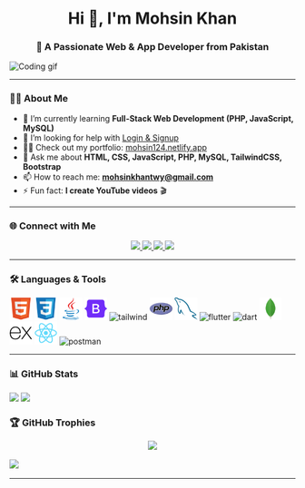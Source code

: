 <h1 align="center">Hi 👋, I'm Mohsin Khan</h1>
<h3 align="center">🚀 A Passionate Web & App Developer from Pakistan</h3>

<p align="start">
  <img src="https://media.giphy.com/media/qgQUggAC3Pfv687qPC/giphy.gif" width="200" alt="Coding gif"/>
</p>

---

### 👨‍💻 About Me  
- 🌱 I’m currently learning **Full-Stack Web Development (PHP, JavaScript, MySQL)**  
- 🤝 I’m looking for help with [Login & Signup](https://github.com/Mohsinkhan124/login-singup)  
- 👨‍💻 Check out my portfolio: [mohsin124.netlify.app](https://mohsin124.netlify.app/)  
- 💬 Ask me about **HTML, CSS, JavaScript, PHP, MySQL, TailwindCSS, Bootstrap**  
- 📫 How to reach me: **mohsinkhantwy@gmail.com**  
- ⚡ Fun fact: **I create YouTube videos** 🎬  

---

### 🌐 Connect with Me  
<p align="center">
  <a href="https://linkedin.com/in/mohsin-khan-31a508342" target="_blank">
    <img src="https://img.shields.io/badge/LinkedIn-0077B5?style=for-the-badge&logo=linkedin&logoColor=white"/>
  </a>
  <a href="https://web.facebook.com/profile.php?id=100085469515487" target="_blank">
    <img src="https://img.shields.io/badge/Facebook-1877F2?style=for-the-badge&logo=facebook&logoColor=white"/>
  </a>
  <a href="https://www.youtube.com/@ffmohsingaming" target="_blank">
    <img src="https://img.shields.io/badge/YouTube-FF0000?style=for-the-badge&logo=youtube&logoColor=white"/>
  </a>
  <a href="https://discord.com/users/mohsin_124_34742" target="_blank">
    <img src="https://img.shields.io/badge/Discord-5865F2?style=for-the-badge&logo=discord&logoColor=white"/>
  </a>
</p>

---

### 🛠 Languages & Tools

<p align="start">
  <img src="https://raw.githubusercontent.com/devicons/devicon/master/icons/html5/html5-original.svg" alt="html" width="40"/>
  <img src="https://raw.githubusercontent.com/devicons/devicon/master/icons/css3/css3-original.svg" alt="css" width="40"/>
  <img src="https://raw.githubusercontent.com/devicons/devicon/master/icons/java/java-original.svg" alt="java" width="40"/>
  <img src="https://raw.githubusercontent.com/devicons/devicon/master/icons/bootstrap/bootstrap-plain.svg" alt="bootstrap" width="40"/>
  <img src="https://www.vectorlogo.zone/logos/tailwindcss/tailwindcss-icon.svg" alt="tailwind" width="40"/>
  <img src="https://raw.githubusercontent.com/devicons/devicon/master/icons/php/php-original.svg" alt="php" width="40"/>
  <img src="https://raw.githubusercontent.com/devicons/devicon/master/icons/mysql/mysql-original.svg" alt="mysqli" width="40"/>
  <img src="https://www.vectorlogo.zone/logos/flutterio/flutterio-icon.svg" alt="flutter" width="40"/>
  <img src="https://www.vectorlogo.zone/logos/dartlang/dartlang-icon.svg" alt="dart" width="40"/>
  <img src="https://raw.githubusercontent.com/devicons/devicon/master/icons/mongodb/mongodb-original.svg" alt="mongodb" width="40"/>
  <img src="https://raw.githubusercontent.com/devicons/devicon/master/icons/express/express-original.svg" alt="expressjs" width="40"/>
  <img src="https://raw.githubusercontent.com/devicons/devicon/master/icons/react/react-original.svg" alt="react" width="40"/>
  <img src="https://www.vectorlogo.zone/logos/getpostman/getpostman-icon.svg" alt="postman" width="40"/>
</p>


---

### 📊 GitHub Stats  
<p align="start">
  <img src="https://github-readme-stats.vercel.app/api?username=mohsinkhan124&show_icons=true&theme=tokyonight" height="160"/>
  <img src="https://github-readme-stats.vercel.app/api/top-langs/?username=mohsinkhan124&layout=compact&theme=tokyonight" height="160"/>
</p>

### 🏆 GitHub Trophies  
<p align="center">
  <img src="https://github-profile-trophy.vercel.app/?username=mohsinkhan124&theme=onedark&no-frame=true&margin-w=15" />
</p>

<p align="start">
  <img src="https://github-readme-streak-stats.herokuapp.com/?user=mohsinkhan124&theme=tokyonight" height="160"/>
</p>

---


